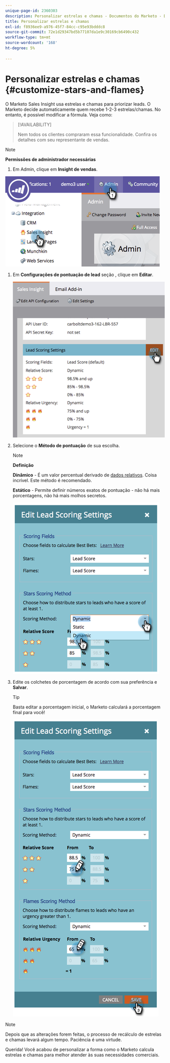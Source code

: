 ```yaml
---
unique-page-id: 2360303
description: Personalizar estrelas e chamas - Documentos do Marketo - Documentação do produto
title: Personalizar estrelas e chamas
exl-id: f8936ee9-a976-45f7-84cc-c95e93bdddc8
source-git-commit: 72e1d29347bd5b77107da1e9c30169cb6490c432
workflow-type: tm+mt
source-wordcount: '168'
ht-degree: 5%

---
```


# Personalizar estrelas e chamas {#customize-stars-and-flames}

O Marketo Sales Insight usa estrelas e chamas para priorizar leads. O Marketo decide automaticamente quem recebe 1-2-3 estrelas/chamas. No entanto, é possível modificar a fórmula. Veja como:

>[!AVAILABILITY]
>
>Nem todos os clientes compraram essa funcionalidade. Confira os detalhes com seu representante de vendas.

>[!NOTE]
>
>**Permissões de administrador necessárias**

1. Em Admin, clique em **Insight de vendas**.

![](assets/image2014-9-16-13-3a38-3a6.png)

1. Em **Configurações de pontuação de lead** seção , clique em **Editar**.

   ![](assets/image2014-9-16-13-3a38-3a17.png)

1. Selecione o **Método de pontuação** de sua escolha.

   >[!NOTE]
   >
   >**Definição**
   >
   >**Dinâmico** - É um valor percentual derivado de [dados relativos](/help/marketo/product-docs/marketo-sales-insight/msi-for-salesforce/features/stars-and-flames/priority-urgency-relative-score-and-best-bets.md). Coisa incrível. Este método é recomendado.
   >
   >**Estático** - Permite definir números exatos de pontuação - não há mais porcentagens, não há mais molhos secretos.

   ![](assets/image2014-9-16-13-3a38-3a31.png)

1. Edite os colchetes de porcentagem de acordo com sua preferência e **Salvar**.

   >[!TIP]
   >
   >Basta editar a porcentagem inicial, o Marketo calculará a porcentagem final para você!

   ![](assets/image2014-9-16-13-3a38-3a49.png)

>[!NOTE]
>
>Depois que as alterações forem feitas, o processo de recálculo de estrelas e chamas levará algum tempo. Paciência é uma virtude.

Querida! Você acabou de personalizar a forma como o Marketo calcula estrelas e chamas para melhor atender às suas necessidades comerciais.
